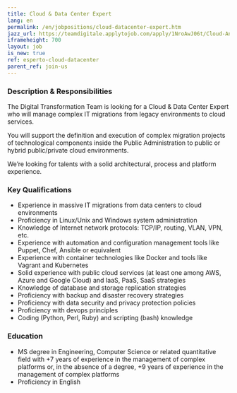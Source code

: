 ```yaml
---
title: Cloud & Data Center Expert 
lang: en
permalink: /en/jobpositions/cloud-datacenter-expert.htm
jazz_url: https://teamdigitale.applytojob.com/apply/1NroAwJ06t/Cloud-And-Data-Center
iframeheight: 700
layout: job
is_new: true
ref: esperto-cloud-datacenter
parent_ref: join-us
---
```


### Description & Responsibilities
The Digital Transformation Team is looking for a Cloud & Data Center Expert who will manage complex IT migrations from legacy environments to cloud services.

You will support the definition and execution of complex migration projects of technological components inside the Public Administration to public or hybrid public/private cloud environments.

We’re looking for talents with a solid architectural, process and platform experience. 



### Key Qualifications
- Experience in massive IT migrations from data centers to cloud environments
- Proficiency in Linux/Unix and Windows system administration
- Knowledge of Internet network protocols: TCP/IP, routing, VLAN, VPN, etc.
- Experience with automation and configuration management tools like Puppet, Chef, Ansible or equivalent
- Experience with container technologies like Docker and tools like Vagrant and Kubernetes
- Solid experience with public cloud services (at least one among AWS, Azure and Google Cloud)  and IaaS, PaaS, SaaS strategies
- Knowledge of database and storage replication strategies
- Proficiency with backup and disaster recovery strategies
- Proficiency with data security and privacy protection policies
- Proficiency with devops principles
- Coding (Python, Perl, Ruby) and scripting (bash) knowledge


### Education
- MS degree in Engineering, Computer Science or related quantitative field with +7 years of experience in the management of complex platforms or, in the absence of a degree, +9 years of experience in the management of complex platforms 
- Proficiency in English


